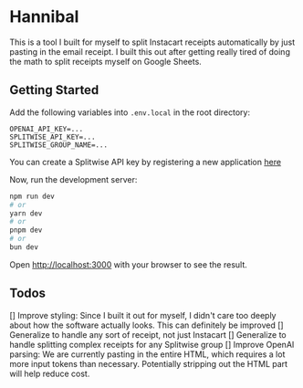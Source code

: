 # Hannibal
This is a tool I built for myself to split Instacart receipts automatically by just pasting in the email receipt. I built this out after getting really tired of doing the math to split receipts myself on Google Sheets.

## Getting Started

Add the following variables into `.env.local` in the root directory:

```
OPENAI_API_KEY=...
SPLITWISE_API_KEY=...
SPLITWISE_GROUP_NAME=...
```

You can create a Splitwise API key by registering a new application [here](https://secure.splitwise.com/apps)

Now, run the development server:

```bash
npm run dev
# or
yarn dev
# or
pnpm dev
# or
bun dev
```

Open [http://localhost:3000](http://localhost:3000) with your browser to see the result.

## Todos
[] Improve styling: Since I built it out for myself, I didn't care too deeply about how the software actually looks. This can definitely be improved
[] Generalize to handle any sort of receipt, not just Instacart
[] Generalize to handle splitting complex receipts for any Splitwise group
[] Improve OpenAI parsing: We are currently pasting in the entire HTML, which requires a lot more input tokens than necessary. Potentially stripping out the HTML part will help reduce cost.